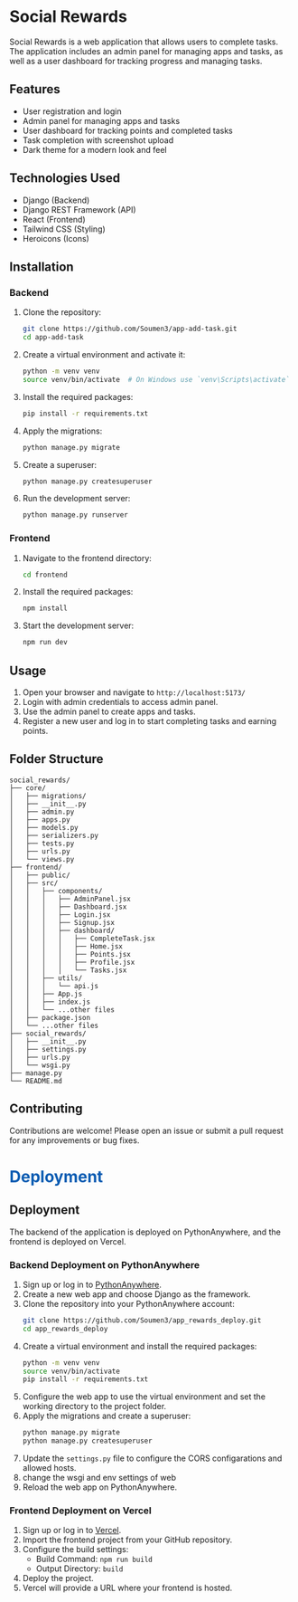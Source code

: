 # Social Rewards

Social Rewards is a web application that allows users to complete tasks. The application includes an admin panel for managing apps and tasks, as well as a user dashboard for tracking progress and managing tasks.

## Features

- User registration and login
- Admin panel for managing apps and tasks
- User dashboard for tracking points and completed tasks
- Task completion with screenshot upload
- Dark theme for a modern look and feel

## Technologies Used

- Django (Backend)
- Django REST Framework (API)
- React (Frontend)
- Tailwind CSS (Styling)
- Heroicons (Icons)

## Installation

### Backend

1. Clone the repository:
    ```bash
    git clone https://github.com/Soumen3/app-add-task.git
    cd app-add-task
    ```

2. Create a virtual environment and activate it:
    ```bash
    python -m venv venv
    source venv/bin/activate  # On Windows use `venv\Scripts\activate`
    ```

3. Install the required packages:
    ```bash
    pip install -r requirements.txt
    ```

4. Apply the migrations:
    ```bash
    python manage.py migrate
    ```

5. Create a superuser:
    ```bash
    python manage.py createsuperuser
    ```

6. Run the development server:
    ```bash
    python manage.py runserver
    ```

### Frontend

1. Navigate to the frontend directory:
    ```bash
    cd frontend
    ```

2. Install the required packages:
    ```bash
    npm install
    ```

3. Start the development server:
    ```bash
    npm run dev
    ```

## Usage

1. Open your browser and navigate to `http://localhost:5173/` 
2. Login with admin credentials to access admin panel.
3. Use the admin panel to create apps and tasks.
4. Register a new user and log in to start completing tasks and earning points.

## Folder Structure

```
social_rewards/
├── core/
│   ├── migrations/
│   ├── __init__.py
│   ├── admin.py
│   ├── apps.py
│   ├── models.py
│   ├── serializers.py
│   ├── tests.py
│   ├── urls.py
│   └── views.py
├── frontend/
│   ├── public/
│   ├── src/
│   │   ├── components/
│   │   │   ├── AdminPanel.jsx
│   │   │   ├── Dashboard.jsx
│   │   │   ├── Login.jsx
│   │   │   ├── Signup.jsx
│   │   │   ├── dashboard/
│   │   │   │   ├── CompleteTask.jsx
│   │   │   │   ├── Home.jsx
│   │   │   │   ├── Points.jsx
│   │   │   │   ├── Profile.jsx
│   │   │   │   └── Tasks.jsx
│   │   ├── utils/
│   │   │   └── api.js
│   │   ├── App.js
│   │   ├── index.js
│   │   └── ...other files
│   ├── package.json
│   └── ...other files
├── social_rewards/
│   ├── __init__.py
│   ├── settings.py
│   ├── urls.py
│   └── wsgi.py
├── manage.py
└── README.md
```

## Contributing

Contributions are welcome! Please open an issue or submit a pull request for any improvements or bug fixes.





<h1 style="color:#0b5cb2">Deployment</h2>

## Deployment

The backend of the application is deployed on PythonAnywhere, and the frontend is deployed on Vercel.

### Backend Deployment on PythonAnywhere

1. Sign up or log in to [PythonAnywhere](https://www.pythonanywhere.com/).
2. Create a new web app and choose Django as the framework.
3. Clone the repository into your PythonAnywhere account:
    ```bash
    git clone https://github.com/Soumen3/app_rewards_deploy.git
    cd app_rewards_deploy
    ```
4. Create a virtual environment and install the required packages:
    ```bash
    python -m venv venv
    source venv/bin/activate
    pip install -r requirements.txt
    ```
5. Configure the web app to use the virtual environment and set the working directory to the project folder.
6. Apply the migrations and create a superuser:
    ```bash
    python manage.py migrate
    python manage.py createsuperuser
    ```
7. Update the `settings.py` file to configure the CORS configarations and allowed hosts.
8. change the wsgi and env settings of web
9. Reload the web app on PythonAnywhere.

### Frontend Deployment on Vercel

1. Sign up or log in to [Vercel](https://vercel.com/).
2. Import the frontend project from your GitHub repository.
3. Configure the build settings:
    - Build Command: `npm run build`
    - Output Directory: `build`
4. Deploy the project.
5. Vercel will provide a URL where your frontend is hosted.